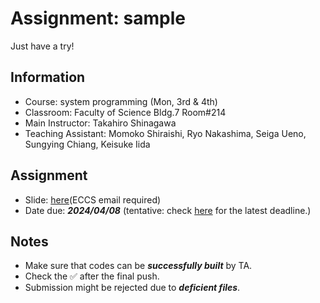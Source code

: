 # Assignment: sample

Just have a try!

## Information

- Course: system programming (Mon, 3rd & 4th)
- Classroom: Faculty of Science Bldg.7 Room#214
- Main Instructor: Takahiro Shinagawa
- Teaching Assistant: Momoko Shiraishi, Ryo Nakashima, Seiga Ueno, Sungying Chiang, Keisuke Iida

## Assignment

- Slide: [here](https://drive.google.com/drive/folders/183djJIkGVDYmz3njkCCW2-0ZPv032fsU?usp=sharing)(ECCS email required) 
- Date due: ***2024/04/08*** (tentative: check [here](https://github.com/ut-syspro-admin-24/assignment-sample) for the latest deadline.)

## Notes

- Make sure that codes can be ***successfully built*** by TA.
- Check the ✅ after the final push.
- Submission might be rejected due to ***deficient files***.
